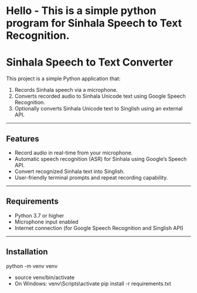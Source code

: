# Hello - This is a simple python program for Sinhala Speech to Text Recognition.

# Sinhala Speech to Text Converter

This project is a simple Python application that:

1. Records Sinhala speech via a microphone.
2. Converts recorded audio to Sinhala Unicode text using Google Speech Recognition.
3. Optionally converts Sinhala Unicode text to Singlish using an external API.

---

## Features

- Record audio in real-time from your microphone.
- Automatic speech recognition (ASR) for Sinhala using Google’s Speech API.
- Convert recognized Sinhala text into Singlish.
- User-friendly terminal prompts and repeat recording capability.

---

## Requirements

- Python 3.7 or higher
- Microphone input enabled
- Internet connection (for Google Speech Recognition and Singlish API)

---

## Installation 

python -m venv venv
- source venv/bin/activate   
- On Windows: venv\Scripts\activate
pip install -r requirements.txt
